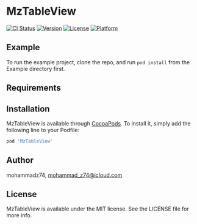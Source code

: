 # MzTableView

[![CI Status](https://img.shields.io/travis/mohammadz74/MzTableView.svg?style=flat)](https://travis-ci.org/mohammadz74/MzTableView)
[![Version](https://img.shields.io/cocoapods/v/MzTableView.svg?style=flat)](https://cocoapods.org/pods/MzTableView)
[![License](https://img.shields.io/cocoapods/l/MzTableView.svg?style=flat)](https://cocoapods.org/pods/MzTableView)
[![Platform](https://img.shields.io/cocoapods/p/MzTableView.svg?style=flat)](https://cocoapods.org/pods/MzTableView)

## Example

To run the example project, clone the repo, and run `pod install` from the Example directory first.

## Requirements

## Installation

MzTableView is available through [CocoaPods](https://cocoapods.org). To install
it, simply add the following line to your Podfile:

```ruby
pod 'MzTableView'
```

## Author

mohammadz74, mohammad_z74@icloud.com

## License

MzTableView is available under the MIT license. See the LICENSE file for more info.

